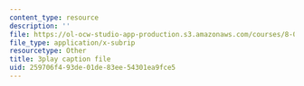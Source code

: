 ```yaml
---
content_type: resource
description: ''
file: https://ol-ocw-studio-app-production.s3.amazonaws.com/courses/8-05-quantum-physics-ii-fall-2013/259706f493de01de83ee54301ea9fce5_v3dkStu-tMc.srt
file_type: application/x-subrip
resourcetype: Other
title: 3play caption file
uid: 259706f4-93de-01de-83ee-54301ea9fce5
---
```

